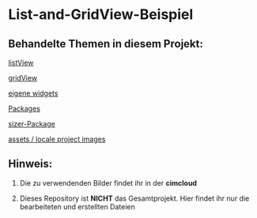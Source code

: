 # List-and-GridView-Beispiel

## Behandelte Themen in diesem Projekt:

[listView](https://gist.github.com/innicovation21/71464c85752862628d72e988b9d586b5)

[gridView](https://gist.github.com/innicovation21/d9a8520b8522acc4953f311251071cbd)

[eigene widgets](https://gist.github.com/innicovation21/e043e22970e368f1ff1d772414446ed8)

[Packages](https://gist.github.com/innicovation21/73c52a857a08b7ff1d4497f3873b181f)

[sizer-Package](https://pub.dev/packages/sizer)

[assets / locale project images]()


## Hinweis:

1. Die zu verwendenden Bilder findet ihr in der **cimcloud**

2. Dieses Repository ist **NICHT** das Gesamtprojekt. Hier findet ihr nur die bearbeiteten und erstellten Dateien
